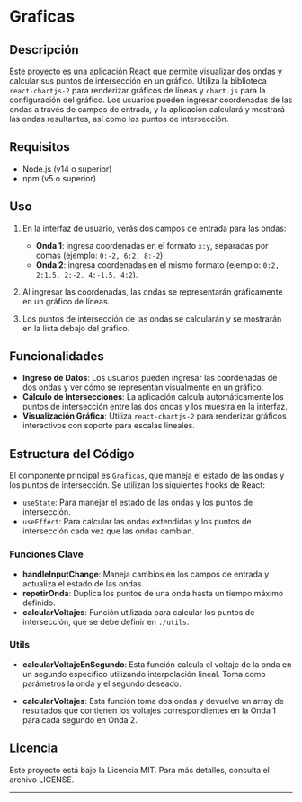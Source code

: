 # Graficas

## Descripción

Este proyecto es una aplicación React que permite visualizar dos ondas y calcular sus puntos de intersección en un gráfico. Utiliza la biblioteca `react-chartjs-2` para renderizar gráficos de líneas y `chart.js` para la configuración del gráfico. Los usuarios pueden ingresar coordenadas de las ondas a través de campos de entrada, y la aplicación calculará y mostrará las ondas resultantes, así como los puntos de intersección.

## Requisitos

- Node.js (v14 o superior)
- npm (v5 o superior)

## Uso

1. En la interfaz de usuario, verás dos campos de entrada para las ondas:
   - **Onda 1**: ingresa coordenadas en el formato `x:y`, separadas por comas (ejemplo: `0:-2, 6:2, 8:-2`).
   - **Onda 2**: ingresa coordenadas en el mismo formato (ejemplo: `0:2, 2:1.5, 2:-2, 4:-1.5, 4:2`).

2. Al ingresar las coordenadas, las ondas se representarán gráficamente en un gráfico de líneas.

3. Los puntos de intersección de las ondas se calcularán y se mostrarán en la lista debajo del gráfico.

## Funcionalidades

- **Ingreso de Datos**: Los usuarios pueden ingresar las coordenadas de dos ondas y ver cómo se representan visualmente en un gráfico.
- **Cálculo de Intersecciones**: La aplicación calcula automáticamente los puntos de intersección entre las dos ondas y los muestra en la interfaz.
- **Visualización Gráfica**: Utiliza `react-chartjs-2` para renderizar gráficos interactivos con soporte para escalas lineales.

## Estructura del Código

El componente principal es `Graficas`, que maneja el estado de las ondas y los puntos de intersección. Se utilizan los siguientes hooks de React:

- `useState`: Para manejar el estado de las ondas y los puntos de intersección.
- `useEffect`: Para calcular las ondas extendidas y los puntos de intersección cada vez que las ondas cambian.

### Funciones Clave

- **handleInputChange**: Maneja cambios en los campos de entrada y actualiza el estado de las ondas.
- **repetirOnda**: Duplica los puntos de una onda hasta un tiempo máximo definido.
- **calcularVoltajes**: Función utilizada para calcular los puntos de intersección, que se debe definir en `./utils`.
### Utils
- **calcularVoltajeEnSegundo**: Esta función calcula el voltaje de la onda en un segundo específico utilizando interpolación lineal. Toma como parámetros la onda y el segundo deseado.

- **calcularVoltajes**: Esta función toma dos ondas y devuelve un array de resultados que contienen los voltajes correspondientes en la Onda 1 para cada segundo en Onda 2.

## Licencia

Este proyecto está bajo la Licencia MIT. Para más detalles, consulta el archivo LICENSE.

---